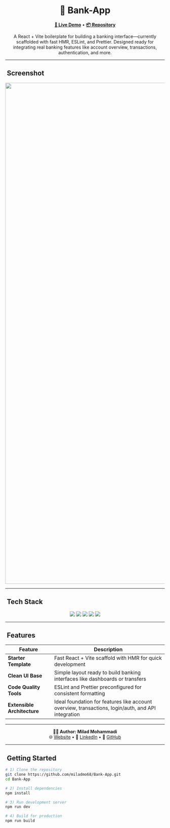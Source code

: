 <h1 align="center">🏦 Bank-App</h1>

<p align="center">
  <a href="https://miladmo68.github.io/Bank-App/"><b>🔗 Live Demo</b></a> •
  <a href="https://github.com/miladmo68/Bank-App"><b>📦 Repository</b></a>
</p>

<p align="center">
  A React + Vite boilerplate for building a banking interface—currently scaffolded with fast HMR, ESLint, and Prettier. Designed ready for integrating real banking features like account overview, transactions, authentication, and more.
</p>

---

## ​ Screenshot

<p align="center">
<img width="2880" height="1582" alt="Bank-App" src="https://github.com/user-attachments/assets/b1d4d308-d9c8-405c-b4ed-19c4dffa5969" />

  </p>

---

## ​ Tech Stack

<p align="center">
  <img src="https://img.shields.io/badge/React-18-blue?style=for-the-badge&logo=react&logoColor=white" />
  <img src="https://img.shields.io/badge/Vite-latest-orange?style=for-the-badge&logo=vite&logoColor=white" />
  <img src="https://img.shields.io/badge/JavaScript-ES6-yellow?style=for-the-badge&logo=javascript&logoColor=black" />
  <img src="https://img.shields.io/badge/ESLint-configured-4B32C3?style=for-the-badge&logo=eslint&logoColor=white" />
  <img src="https://img.shields.io/badge/Prettier-setup-F7B93E?style=for-the-badge&logo=prettier&logoColor=black" />
</p>

---

## ​ Features

| Feature | Description |
|---|---|
| **Starter Template** | Fast React + Vite scaffold with HMR for quick development |
| **Clean UI Base** | Simple layout ready to build banking interfaces like dashboards or transfers |
| **Code Quality Tools** | ESLint and Prettier preconfigured for consistent formatting |
| **Extensible Architecture** | Ideal foundation for features like account overview, transactions, login/auth, and API integration |

---

<p align="center">
  <b>👨‍💻 Author: Milad Mohammadi</b><br>
  🌐 <a href="https://miladweb.com">Website</a> • 💼 <a href="https://linkedin.com/in/miladmo68">LinkedIn</a> • 🐙 <a href="https://github.com/miladmo68">GitHub</a>
</p>

---

## ​ Getting Started

```bash
# 1) Clone the repository
git clone https://github.com/miladmo68/Bank-App.git
cd Bank-App

# 2) Install dependencies
npm install

# 3) Run development server
npm run dev

# 4) Build for production
npm run build
